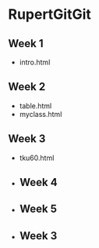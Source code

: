 # RupertGitGit
## Week 1
* intro.html
## Week 2
* table.html
* myclass.html
## Week 3
* tku60.html
* ## Week 4
* ## Week 5
* ## Week 3
<!--stackedit_data:
eyJoaXN0b3J5IjpbLTE1MjAyNjU0MzldfQ==
-->